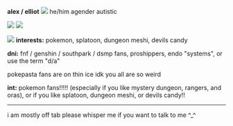 **alex / elliot** ![](https://cdn.discordapp.com/attachments/842768787462946847/1033769406553133156/5182752D-D88E-4E0E-8B5B-6AEBD4C5EDFA.gif) he/him agender
autistic

![](https://images-wixmp-ed30a86b8c4ca887773594c2.wixmp.com/f/ad602662-6a23-44a0-bb67-e3243244b052/d219mj9-a1b87446-1853-4c30-b122-999e7221b639.gif?token=eyJ0eXAiOiJKV1QiLCJhbGciOiJIUzI1NiJ9.eyJzdWIiOiJ1cm46YXBwOjdlMGQxODg5ODIyNjQzNzNhNWYwZDQxNWVhMGQyNmUwIiwiaXNzIjoidXJuOmFwcDo3ZTBkMTg4OTgyMjY0MzczYTVmMGQ0MTVlYTBkMjZlMCIsIm9iaiI6W1t7InBhdGgiOiJcL2ZcL2FkNjAyNjYyLTZhMjMtNDRhMC1iYjY3LWUzMjQzMjQ0YjA1MlwvZDIxOW1qOS1hMWI4NzQ0Ni0xODUzLTRjMzAtYjEyMi05OTllNzIyMWI2MzkuZ2lmIn1dXSwiYXVkIjpbInVybjpzZXJ2aWNlOmZpbGUuZG93bmxvYWQiXX0.WwOMDl7vk8rmsdwoQgfl0sTFQsthEZeaoHKMRgAVkcA)   ![](https://images-wixmp-ed30a86b8c4ca887773594c2.wixmp.com/f/b93dae8f-8054-4a30-a4dd-a61992c33c47/d5nw7jd-2c3a7898-b0b9-4067-b300-6a9b631f9238.gif?token=eyJ0eXAiOiJKV1QiLCJhbGciOiJIUzI1NiJ9.eyJzdWIiOiJ1cm46YXBwOjdlMGQxODg5ODIyNjQzNzNhNWYwZDQxNWVhMGQyNmUwIiwiaXNzIjoidXJuOmFwcDo3ZTBkMTg4OTgyMjY0MzczYTVmMGQ0MTVlYTBkMjZlMCIsIm9iaiI6W1t7InBhdGgiOiJcL2ZcL2I5M2RhZThmLTgwNTQtNGEzMC1hNGRkLWE2MTk5MmMzM2M0N1wvZDVudzdqZC0yYzNhNzg5OC1iMGI5LTQwNjctYjMwMC02YTliNjMxZjkyMzguZ2lmIn1dXSwiYXVkIjpbInVybjpzZXJ2aWNlOmZpbGUuZG93bmxvYWQiXX0.is2CBByD19ed-ooEqWxv6xnrtUQecOIfOjUJG56XK48)

![](https://cdn.discordapp.com/attachments/842768787462946847/1033779742664568963/52F049B7-86DC-406B-AA3C-E1F57842DCC0.gif) **interests:** pokemon, splatoon, dungeon meshi, devils candy

**dni:** fnf / genshin / southpark / dsmp fans, proshippers, endo "systems", or use the term "d/a"

pokepasta fans are on thin ice idk you all are so weird

**int:** pokemon fans!!!!! (especially if you like mystery dungeon, rangers, and oras), or if you like splatoon, dungeon meshi, or devils candy!!

***
i am mostly off tab please whisper me if you want to talk to me ^_^
